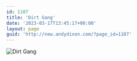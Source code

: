```yaml
---
id: 1107
title: 'Dirt Gang'
date: '2023-03-17T13:45:17+00:00'
layout: page
guid: 'http://new.andydixon.com/?page_id=1107'
---
```


![Dirt Gang](https://i0.wp.com/assets.g8x2.ldn.idrivee2-23.com/posters/Dirt%20Gang%2001.jpg?w=1200&ssl=1 "Dirt Gang")